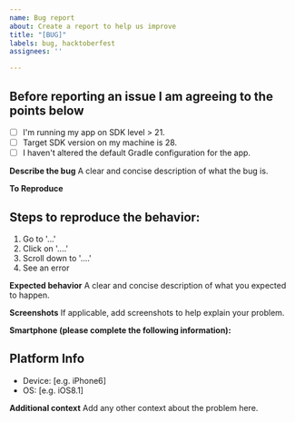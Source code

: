 ```yaml
---
name: Bug report
about: Create a report to help us improve
title: "[BUG]"
labels: bug, hacktoberfest
assignees: ''

---
```


## Before reporting an issue I am agreeing to the points below
- [ ] I'm running my app on SDK level > 21.
- [ ] Target SDK version on my machine is 28.
- [ ] I haven't altered the default Gradle configuration for the app.

**Describe the bug**
A clear and concise description of what the bug is.

**To Reproduce**
## Steps to reproduce the behavior:
1. Go to '...'
2. Click on '....'
3. Scroll down to '....'
4. See an error

**Expected behavior**
A clear and concise description of what you expected to happen.

**Screenshots**
If applicable, add screenshots to help explain your problem.

**Smartphone (please complete the following information):**
## Platform Info
 - Device: [e.g. iPhone6]
 - OS: [e.g. iOS8.1]

**Additional context**
Add any other context about the problem here.
